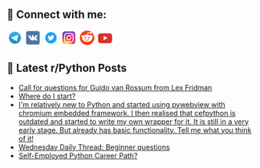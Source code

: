 ## 🔎 Connect with me:
[<img src="https://github.com/bullbesh/bullbesh/blob/main/images/Telegram.png" width="32" height="32" />](https://t.me/bullbesh)
[<img src="https://github.com/bullbesh/bullbesh/blob/main/images/VK.png" width="32" height="32" />](https://vk.com/bullbesh)
[<img src="https://github.com/bullbesh/bullbesh/blob/main/images/Twitter.png" width="32" height="32" />](https://twitter.com/bullbesh1)
[<img src="https://github.com/bullbesh/bullbesh/blob/main/images/Instagram.png" width="32" height="32" />](https://www.instagram.com/bullbesh)
[<img src="https://github.com/bullbesh/bullbesh/blob/main/images/Reddit.png" width="32" height="32" />](https://www.reddit.com/user/bullbesh)
[<img src="https://github.com/bullbesh/bullbesh/blob/main/images/YouTube.png" width="32" height="32" />](https://www.youtube.com/channel/UCtfjRs6uzgq5mfm8S06WTcg)

## 📕 Latest r/Python Posts
<!-- BLOG-POST-LIST:START -->
- [Call for questions for Guido van Rossum from Lex Fridman](https://www.reddit.com/r/Python/comments/y7q4gv/call_for_questions_for_guido_van_rossum_from_lex/)
- [Where do I start?](https://www.reddit.com/r/Python/comments/y7omnb/where_do_i_start/)
- [I&#39;m relatively new to Python and started using pywebview with chromium embedded framework. I then realised that cefpython is outdated and started to write my own wrapper for it. It is still in a very early stage. But already has basic functionality. Tell me what you think of it!](https://www.reddit.com/r/Python/comments/y7nhf9/im_relatively_new_to_python_and_started_using/)
- [Wednesday Daily Thread: Beginner questions](https://www.reddit.com/r/Python/comments/y7n3gz/wednesday_daily_thread_beginner_questions/)
- [Self-Employed Python Career Path?](https://www.reddit.com/r/Python/comments/y7msgc/selfemployed_python_career_path/)
<!-- BLOG-POST-LIST:END -->
